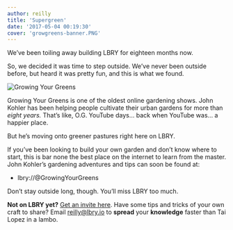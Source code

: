 ```yaml
---
author: reilly
title: 'Supergreen'
date: '2017-05-04 00:19:30'
cover: 'growgreens-banner.PNG'
---
```

We’ve been toiling away building LBRY for eighteen months now.

So, we decided it was time to step outside. We’ve never been outside before, but heard it was pretty fun, and this is what we found.

![Growing Your Greens](/img/news/growgreens-inline2.PNG)

Growing Your Greens is one of the oldest online gardening shows. John Kohler has been helping people cultivate their urban gardens for more than *eight years.* That’s like, O.G. YouTube days... back when YouTube was... a happier place.

But he’s moving onto greener pastures right here on LBRY.

If you’ve been looking to build your own garden and don’t know where to start, this is bar none the best place on the internet to learn from the master. John Kohler’s gardening adventures and tips can soon be found at:

- lbry://@GrowingYourGreens

Don’t stay outside long, though. You’ll miss LBRY too much.

**Not on LBRY yet?** [Get an invite here](https://lbry.io/get). Have some tips and tricks of your own craft to share? Email reilly@lbry.io to **spread** your **knowledge** faster than Tai Lopez in a lambo.
